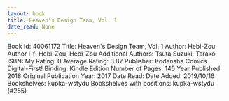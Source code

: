 ```yaml
---
layout: book
title: Heaven's Design Team, Vol. 1
date_read: None
---
```


Book Id: 40061172
Title: Heaven's Design Team, Vol. 1
Author: Hebi-Zou
Author l-f: Hebi-Zou, Hebi-Zou
Additional Authors: Tsuta Suzuki, Tarako
ISBN: 
My Rating: 0
Average Rating: 3.87
Publisher: Kodansha Comics Digital-First!
Binding: Kindle Edition
Number of Pages: 145
Year Published: 2018
Original Publication Year: 2017
Date Read: 
Date Added: 2019/10/16
Bookshelves: kupka-wstydu
Bookshelves with positions: kupka-wstydu (#255)

